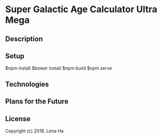 # Super Galactic Age Calculator Ultra Mega

####
####

## Description
####

## Setup

$npm install
$bower install
$npm build
$npm serve

## Technologies

## Plans for the Future

## License
Copyright (c) 2018, Lena Ha
